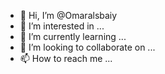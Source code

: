 - 👋 Hi, I’m @Omaralsbaiy
- 👀 I’m interested in ...
- 🌱 I’m currently learning ...
- 💞️ I’m looking to collaborate on ...
- 📫 How to reach me ...

<!---
Omaralsbaiy/Omaralsbaiy is a ✨ special ✨ repository because its `README.md` (this file) appears on your GitHub profile.
You can click the Preview link to take a look at your changes.
--->
